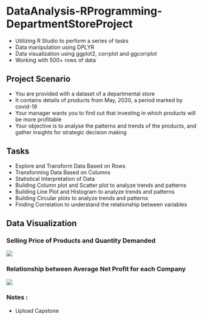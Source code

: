 # DataAnalysis-RProgramming-DepartmentStoreProject
* Utilizing R Studio to perform a series of tasks
* Data manipulation using DPLYR
* Data visualization using ggplot2, corrplot and ggcorrplot
* Working with 500+ rows of data

## Project Scenario
* You are provided with a dataset of a departmental store
* It contains details of products from May, 2020, a period marked by covid-19
* Your manager wants you to find out that investing in which products will be more profitable
* Your objective is to analyse the patterns and trends of the products, and gather insights for 
  strategic decision making

## Tasks
* Explore and Transform Data Based on Rows
* Transforming Data Based on Columns
* Statistical Interpretation of Data
* Building Column plot and Scatter plot to analyze trends and patterns
* Building Line Plot and Histogram to analyze trends and patterns
* Building Circular plots to analyze trends and patterns
* Finding Correlation to understand the relationship between variables

## Data Visualization
### Selling Price of Products and Quantity Demanded 
![](https://github.com/Nwiradiradja/DepartmentStoreProject/blob/main/DataVisualization/Price_Demand.png?raw=true)

### Relationship between Average Net Profit for each Company
![](https://github.com/Nwiradiradja/DepartmentStoreProject/blob/main/DataVisualization/Average_Net_Profit-Company.png?raw=true)


### Notes :
* Upload Capstone

